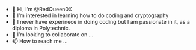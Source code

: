 - 👋 Hi, I’m @RedQueen0X
- 👀 I’m interested in learning how to do coding and cryptography
- 🌱 I never have experinece in doing coding but I am passionate in it, as a diploma in Polytechnic.
- 💞️ I’m looking to collaborate on ...
- 📫 How to reach me ...

<!---
RedQueen0X/RedQueen0X is a ✨ special ✨ repository because its `README.md` (this file) appears on your GitHub profile.
You can click the Preview link to take a look at your changes.
--->
